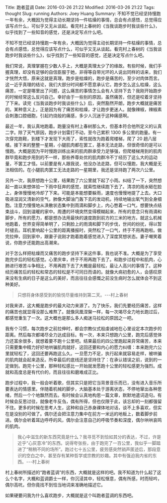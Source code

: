 Title: 跑者蓝调
Date: 2016-03-26 21:22
Modified: 2016-03-26 21:22
Tags: thought
Slug: running
Authors: Joey Huang
Summary: 不知不觉已经坚持慢跑一年有余，大概因为觉得主动长期坚持一件枯燥的事情，总会有点感悟，总觉得应该写点什么，可似乎又无从谈起。看完村上春树的《当我谈跑步时我谈些什么》，似乎找到了一些知音的感觉，还是决定写点什么吧。

不知不觉已经坚持慢跑一年有余，大概因为觉得主动长期坚持一件枯燥的事情，总会有点感悟，总觉得应该写点什么，可似乎又无从谈起。看完村上春树的《当我谈跑步时我谈些什么》，似乎找到了一些知音的感觉，还是决定写点什么吧。

我们常说，真理掌握在少数人手上，大概是真理太少了的缘故。有些时候，我们手握真理，却没有足够的自信臣服于她，非得等自带光环的人说出同样的话来，我们才恍然大悟，原来这就是真理。跑步是枯燥的，跑步是痛苦的，至少对肉体而言。这一近乎真理的结论，我们大部分时间都不愿意承认它。跑步怎么这么枯燥，这么痛苦，一定是哪里出了问题，这么痛苦的事情怎么会有人坚持下去？我刚开始跑步的时候经常这么反问自己。幸好由于一些别的原因，虽然痛苦，但还是咬着牙坚持了下来。读完《当我谈跑步时我谈些什么》后，突然豁然开朗，跑步大概就是痛苦的。某种意义上，正是因为有了痛苦和枯燥，才让跑步更迷人。就像辣椒，辣椒素会刺激口腔细胞，引起灼烧般的痛感，多少人沉迷于这种痛感啊。

最近一年，我认真地跑着。跑量没有村上春树那么大，但基本符合他所定义的认真二字。除了天气原因，跑步计划雷打不动，至今己累积 1300 多公里的跑量。有一次穿完跑鞋，到楼下才发现下大雨了，索性就改为跑着爬楼梯，爬了 20 趟八层楼。接下来的整整一星期，小腿肌肉都在罢工，基本无法走路，但很奇怪的是可以慢跑。大概是因为平时慢跑训练出来的肌肉群承受力足够强，但爬楼梯用到的肌肉群毕竟和跑步用到的不一样，那些养尊处优的肌肉群冷不丁经历了这么大的运动量，不罢工才怪。以前要是有人跟我说，他没办法走路，但可以慢跑，我大概是无法相信的。在小腿肌肉罢工无法走路的一星期里，我还是坚持跑了两次六公里。

另外一次，我原想跑十公里，结果跑了六公里就下起了小雨。纠结了一下，突然想起一直以来想体验一下雨中狂奔的感觉，就索性继续跑下去了。清凉的雨水砸在脸上，身体慢慢地冷却了下来。可能是本能想要躲雨，速度也慢慢地提了上去。大口吸进湿润又清新的空气，肺像大脚油门轰下去的发动机，持续地输出氧气到全身细胞。注意力慢慢地从涣散状态集中到雨滴和脚步上，内心憋着一口气，想要快点结束战斗，回到温暖的家中。周遭的环境突然变得模糊起来，所有的意念只有雨滴和脚步，所有的愿力，都是想办法用最快的速度跑到前方的三米的地方。就这么机械地跑着，世界变得简单明了，只剩脸上的雨滴和脚下的步伐，世间的纷扰，得以暂时褪去。耳机里响起十公里的距离播报时，突然松了一口气，终于不用再跑啦。做完拉伸，回到家中，跟妻子说刚才跑着跑着感觉进入了深度冥想状态。妻子嘲笑着说，你跑步还能跑出高潮来。

对于怎么样把枯燥而又痛苦的跑步坚持下来这件事，我也说不准。大概是为了享受跑完步后的轻松感觉。心里庆幸，终于不用再跑下去了。和跑步过程中和肌肉，心肺进行艰苦斗争相比，不用再跑下去了大概是最轻松，最让人高兴的事情了。这种经历痛苦后的轻松和常态的轻松是不可同日而语的。就像大病初愈的人，会感叹原来没有生病的日子是这么的美好，而且往往会感慨之前没生病时怎么就体会不到这种美好。

> 只想将身体感受到的愉悦尽量维持到第二天。---村上春树

对我来讲，这大概是跑步的最大动力来源了。为了快乐，我们先要经历痛苦，这样的痛苦也就显得没那么难熬了。就像凤凰涅槃一样，每一次竭尽全力地长跑过后，都感觉重生了一次。这大概也是那么多人痴迷马拉松的原因之一吧。

我有个习惯，每次跑步之前拉伸时，都会宗教仪式般虔诚地在心里设定本次跑步的距离。然后每次都竭尽全力达成目标。有一次，本来只想跑六公里，跑完后感觉体力还富余很多，就想着要不跑十公里吧。结果最后的四公里跑起来异常痛苦，本来只需要集中精力好好地哄骗肌肉就好，这回还要和内心的愿力纠缠：本来跑完六公里就轻松了，这回还要再跑这么久。一旦愿力不足，执行起来就容易走样，被哄骗的肌肉就会起来造反。所幸最后的底线还是坚持住了：在承认错误之前，说到的一定做到。跑完十公里，那种轻松感比一开始就发愿跑十公里的轻松感更为强烈。成就和高度总是有代价的，而且往往和磨难成正比。

跑步过程中，我一般会听着歌，但其实只是把它当背景音乐而已，没有进入音乐所要表达的情感里。伴随着机械的脚步，大脑基本处于游离状态，不停地窜出各种思绪，然后一个个地飘然而去。有时候会认真地构思一篇文章，默默地遣词造句。有时候会反思过往，就像老牛反刍，偶有所得，但也仅限于此，该忘却的一刻都强留不住。更多的时候在思考人生，这种和自己赤身祼体地对话，谈不上多喜欢，但实在是没别的可做了。偶尔还会把注意力集中在前方一米远的地板上，数着脚步前进。偶尔会听着耳边呼呼的风，偶尔会注意自己的呼吸节奏和深度，偶尔哄哄哀鸣的肌肉。

> 我心中滋生的新东西究竟是什么？我寻觅不到恰如其分的表达，不过，许是近乎“心灰意冷”的东西。说得夸张些，由于跑完了一百公里，我似乎一脚踏进了“稍稍不同的场所”。跑过七十五公里，疲劳感突然销声匿迹后，那段意识的空白之中，甚至存有某种哲学或宗教的妙趣。其中有强迫我内省的东西。---村上春树

村上春树所描述的“跑者蓝调”的东西，大概就是这样的吧。我不知道为什么起了这么个名字，大概和蓝调爵士一样，你沉浸其中，轻松惬意，偶有所感，时而轻吟，偶尔高吭，但你竟找不到恰当地词来准确地描述它。

如果硬要问我为什么喜欢跑步，大概就是这个叫跑者蓝调的东西吧。
